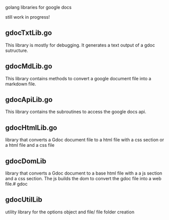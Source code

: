 golang libraries for google docs

still work in progress!

## gdocTxtLib.go
This library is mostly for debugging. It generates a text output of a gdoc sutructure.

## gdocMdLib.go
This library contains methods to convert a google document file into a markdown file.

## gdocApiLib.go
This library contains the subroutines to access the google docs api.

## gdocHtmlLib.go
library that converts a Gdoc document file to a html file with a css section or a html file and a css file

## gdocDomLib
library that converts a Gdoc document to a base html file with a a js section and a css section.
The js builds the dom to convert the gdoc file into a web file.# gdoc

## gdocUtilLib
utility library for the options object and file/ file folder creation

